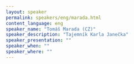 ```yaml
---
layout: speaker
permalink: speakers/eng/marada.html
content_language: eng
speaker_name: "Tomáš Marada (CZ)"
speaker_description: "Tajemník Karla Janečka"
speaker_presentation: ""
speaker_when: ""
speaker_where: ""
---
```


